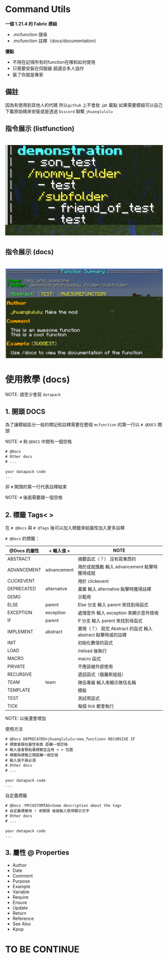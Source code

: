 
# Command Utils

**一個 1.21.4 的 Fabric 模組**
* .mcfunction 搜尋
* .mcfunction 註釋（docs/documentation)

**優點**
* 不用在記得所有的function在哪和如何使用
* 只需要安裝在伺服器 超適合多人協作
* 裝了你就是專家

## 備註
因為有使用到其他人的代碼 所以`github` 上不會放 .jar 載點 如果需要模組可以自己下載原始碼來安裝或是透過 `Discord` 聯繫 `jhuanglululu`

## 指令展示 (listfunction)
<h1>
  <img src="listfunction.png">
</h1>


## 指令展示 (docs)
<h1>
  <img src="docsexample.png">
</h1>

# 使用教學 (docs)
NOTE: 請至少會寫 `datapack`

## 1. 開頭 DOCS

為了讓模組區分一般的標記和註釋需要在整個 `mcfunction` 的第一行以 `# @DOCS` 開頭

NOTE: `#` 和 `@DOCS` 中間有一個空格
```mclang
# @Docs
# Other docs
# ...

your datapack code
...
```

非 `#` 開頭的第一行代表註釋結束

NOTE: `#` 後面需要跟一個空格

## 2. 標籤 Tags< >

在 `# @Docs` 與 `# @Tags` 後可以加入標籤來給屬性加入更多註釋

`# @Docs` 的標籤：

| @Docs 的屬性   | < 輸入值 >     | NOTE                          |
|-------------|-------------|-------------------------------|
| ABSTRACT    | | 摘要函式（？） 沒有寫東西的
| ADVANCEMENT | advancement | 用於成就獎勵 輸入 advancement 點擊時獲得成就 |
| CLICKEVENT  |             | 用於 clickevent                 |
| DEPRECATED  | alternative | 棄置 輸入 alternative 點擊時獲得註釋     |
| DEMO        |             | 示範用                           |
| ELSE        | parent      | Else 分支 輸入 parent 來找到母函式      |
| EXCEPTION   | exception   | 處理意外 輸入 exception 來顯示意外情境     |
| IF          | parent      | If 分支 輸入 parent 來找到母函式        | 
| IMPLEMENT   | abstract | 實現（？） 寫完 Abstract 的函式 輸入 abstract 點擊時或的註釋
| INIT        | | 初始化數值的函式
| LOAD        |             | /reload 後執行                   |
| MACRO       |             | macro 函式                      |
| PRIVATE     | |不應該被外部使用
| RECURSIVE   |             | 遞迴函式（俄羅斯娃娃）                   |
| TEAM        | team        | 隊伍專屬 輸入來顯示隊伍名稱                |
| TEMPLATE    |             | 模板                            |
| TEST        |             | 測試用函式                         |
| TICK        |             | 每個 tick 都會執行                  |

NOTE: 以後還會增加

使用方法
```mclang
# @Docs DEPRECATED<jhuanglululu:new_function> RECURSIVE IF
# 標籤會跟在屬性後面 距離一個空格
# 輸入值會緊貼著標籤並且用 < > 包圍
# 標籤與標籤之間距離一個空個
# 輸入值不是必須
# Other docs
# ...

your datapack code
...
```
自定義標籤
```mclang
# @Docs !MYCUSTOMTAG<Some description about the tag>
# 自定義標籤用 ! 來開頭 後面輸入懸停顯示文字
# Other docs
# ...

your datapack code
...
```

## 3. 屬性 @ Properties

- Author
- Date
- Comment
- Purpose
- Example
- Variable
- Require
- Ensure
- Update
- Return
- Reference
- See Also
- Kpop

# TO BE CONTINUE
